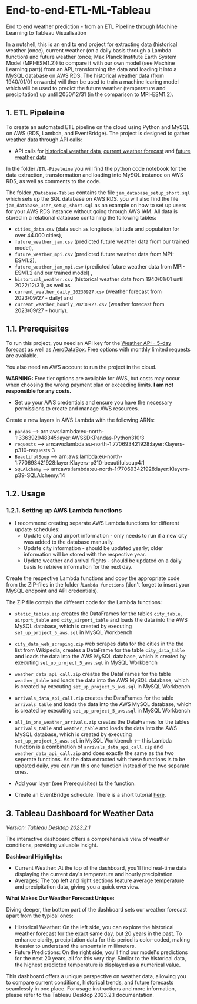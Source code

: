 # End-to-end-ETL-ML-Tableau
End to end weather prediction - from an ETL Pipeline through Machine Learning to Tableau Visualisation


In a nutshell, this is an end to end project for extracting data (historical weather (once), current weather (on a daily basis through a Lambda function) and future weather (once; Max Planck Institute Earth System Model (MPI-ESM1.2)) to compare it with our own model (see Machine Learning part)) from an API, transforming the data and loading it into a MySQL database on AWS RDS. 
The historical weather data (from 1940/01/01 onwards) will then be used to train a machine learing model which will be used to predict the future weather (temperature and precipitation) up until 2050/12/31 (in the comparison to MPI-ESM1.2).

## 1. ETL Pipeleine

To create an automated ETL pipeline on the cloud using Python and MySQL on AWS (RDS, Lambda, and EventBridge). The project is designed to gather weather data through API calls: 

* API calls for [historical weather data](https://open-meteo.com/en/docs/historical-weather-api), [current weather forecast](https://open-meteo.com/en/docs) and [future weather data](https://open-meteo.com/en/docs/climate-api)

In the folder /`ETL-Pipeleine` you will find the python code notebook for the data extraction, transformation and loading into MySQL instance on AWS RDS, as well as comments to the code.

The folder `/Database-Tables` contains the file `jam_database_setup_short.sql` which sets up the SQL database on AWS RDS. you will also find the file `jam_database_user_setup_short.sql` as an example on how to set up users for your AWS RDS instance without going through AWS IAM. 
All data is stored in a relational database containing the following tables: 
* `cities_data.csv` (data such as longitude, latitude and population for over 44.000 cities),
* `future_weather_jam.csv` (predicted future weather data from our trained model),
* `future_weather_mpi.csv` (predicted future weather data from MPI-ESM1.2),
* `future_weather_jam_mpi.csv` (predicted future weather data from MPI-ESM1.2 and our trained model) ,
* `historical_weather.csv` (historical weather data from 1940/01/01 until 2022/12/31), as well as
* `current_weather_daily_20230927.csv` (weather forecast from 2023/09/27 - daily) and
* `current_weather_hourly_20230927.csv` (weather forecast from 2023/09/27 - hourly).

## 1.1. Prerequisites
To run this project, you need an API key for the [Weather API - 5-day forecast](https://openweathermap.org/forecast5) as well as [AeroDataBox](https://rapidapi.com/aedbx-aedbx/api/aerodatabox/). Free options with monthly limited requests are available. 

You also need an AWS account to run the project in the cloud.

__WARNING:__ Free tier options are available for AWS, but costs may occur when choosing the wrong payment plan or exceeding limits. __I am not responsible for any costs.__

- Set up your AWS credentials and ensure you have the necessary permissions to create and manage AWS resources.

Create a new layers in AWS Lambda with the following ARNs:

* `pandas` --> arn:aws:lambda:eu-north-1:336392948345:layer:AWSSDKPandas-Python310:3
* `requests` --> arn:aws:lambda:eu-north-1:770693421928:layer:Klayers-p310-requests:3
* `BeautifulSoup` --> arn:aws:lambda:eu-north-1:770693421928:layer:Klayers-p310-beautifulsoup4:1
* `SQLAlchemy` --> arn:aws:lambda:eu-north-1:770693421928:layer:Klayers-p39-SQLAlchemy:14 

## 1.2. Usage

### 1.2.1. Setting up AWS Lambda functions
- I recommend creating separate AWS Lambda functions for different update schedules:
  - Update city and airport information - only needs to run if a new city was added to the database manually.
  - Update city information - should be updated yearly; older information will be stored with the respective year.
  - Update weather and arrival flights - should be updated on a daily basis to retrieve information for the next day.

Create the respective Lambda functions and copy the appropriate code from the ZIP-files in the folder /`Lambda functions` (don't forget to insert your MySQL endpoint and API credentials).

The ZIP file contain the different code for the Lambda functions:

- `static_tables.zip` creates the DataFrames for the tables `city_table`, `airport_table` and `city_airport_table` and loads the data into the AWS MySQL database, which is created by executing `set_up_project_5_aws.sql` in MySQL Workbench
- `city_data_web_scraping.zip` web scrapes data for the cities in the the list from Wikipedia, creates a DataFrame for the table `city_data_table` and loads the data into the AWS MySQL database, which is created by executing `set_up_project_5_aws.sql` in MySQL Workbench
- `weather_data_api_call.zip` creates the DataFrames for the table `weather_table` and loads the data into the AWS MySQL database, which is created by executing `set_up_project_5_aws.sql` in MySQL Workbench
- `arrivals_data_api_call.zip` creates the DataFrames for the table `arrivals_table` and loads the data into the AWS MySQL database, which is created by executing `set_up_project_5_aws.sql` in MySQL Workbench
- `all_in_one_weather_arrivals.zip` creates the DataFrames for the tables `arrivals_table` and `weather_table` and loads the data into the AWS MySQL database, which is created by executing `set_up_project_5_aws.sql` in MySQL Workbench <-- this Lambda function is a combination of `arrivals_data_api_call.zip` and `weather_data_api_call.zip` and does exactly the same as the two seperate functions. As the data extracted with these functions is to be updated daily, you can run this one function instead of the two separate ones.

- Add your layer (see Prerequisites) to the function.
- Create an EventBridge schedule. There is a short tutorial [here](https://www.youtube.com/watch?v=lSqd6DVWZ9o&t).

## 3. Tableau Dashboard for Weather Data

_Version: Tableau Desktop 2023.2.1_

The interactive dashboard offers a comprehensive view of weather conditions, providing valuable insight.

**Dashboard Highlights:**

-	Current Weather: At the top of the dashboard, you'll find real-time data displaying the current day's temperature and hourly precipitation.
-	Averages: The top left and right sections feature average temperature and precipitation data, giving you a quick overview.

**What Makes Our Weather Forecast Unique:**

Diving deeper, the bottom part of the dashboard sets our weather forecast apart from the typical ones:

-	Historical Weather: On the left side, you can explore the historical weather forecast for the exact same day, but 20 years in the past. To enhance clarity, precipitation data for this period is color-coded, making it easier to understand the amounts in millimeters.
-	Future Predictions: On the right side, you'll find our model's predictions for the next 20 years, all for this very day. Similar to the historical data, the highest predicted temperature is displayed as a numerical value.

This dashboard offers a unique perspective on weather data, allowing you to compare current conditions, historical trends, and future forecasts seamlessly in one place. 
For usage instructions and more information, please refer to the Tableau Desktop 2023.2.1 documentation.

